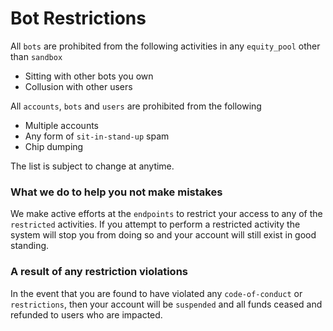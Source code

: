 # Bot Restrictions

All `bots` are prohibited from the following activities in any `equity_pool` other than `sandbox`

- Sitting with other bots you own
- Collusion with other users

All `accounts`, `bots` and `users` are prohibited from the following

- Multiple accounts
- Any form of `sit-in-stand-up` spam
- Chip dumping

The list is subject to change at anytime.

### What we do to help you not make mistakes
We make active efforts at the `endpoints` to restrict your access to any of the `restricted` activities. If you attempt to perform a restricted activity the system will stop you from doing so and your account will still exist in good standing.

### A result of any restriction violations
In the event that you are found to have violated any `code-of-conduct` or `restrictions`, then your account will be `suspended` and all funds ceased and refunded to users who are impacted.
